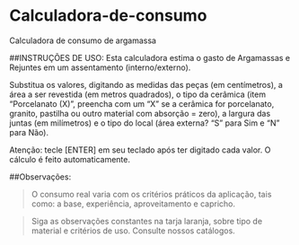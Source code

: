 # Calculadora-de-consumo
Calculadora de consumo de argamassa

##INSTRUÇÕES DE USO:
Esta calculadora estima o gasto de Argamassas e Rejuntes em um assentamento (interno/externo).

Substitua os valores, digitando as medidas das peças (em centímetros), a área a ser revestida (em metros quadrados), o tipo da cerâmica (item “Porcelanato (X)”, preencha com um “X” se a cerâmica for porcelanato, granito, pastilha ou outro material com absorção = zero), a largura das juntas (em milímetros) e o tipo do local (área externa? “S” para Sim e “N” para Não).

Atenção: tecle [ENTER] em seu teclado após ter digitado cada valor. O cálculo é feito automaticamente.

##Observações:

> O consumo real varia com os critérios práticos da aplicação, tais como: a base, experiência, aproveitamento e capricho. 

> Siga as observações constantes na tarja laranja, sobre tipo de material e critérios de uso. Consulte nossos catálogos.
